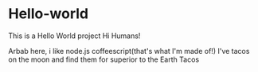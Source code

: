 # Hello-world
This is a Hello World project
Hi Humans!

Arbab here, i like node.js coffeescript(that's what I'm made of!)
I've tacos on the moon and find them for superior to the Earth Tacos
